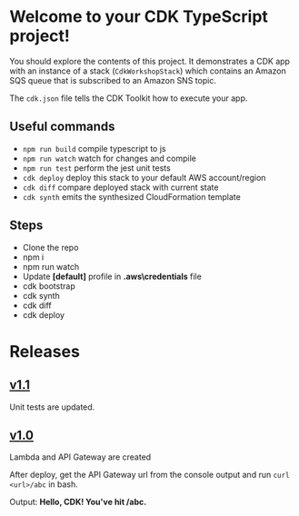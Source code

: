 # Welcome to your CDK TypeScript project!

You should explore the contents of this project. It demonstrates a CDK app with an instance of a stack (`CdkWorkshopStack`)
which contains an Amazon SQS queue that is subscribed to an Amazon SNS topic.

The `cdk.json` file tells the CDK Toolkit how to execute your app.

## Useful commands

 * `npm run build`   compile typescript to js
 * `npm run watch`   watch for changes and compile
 * `npm run test`    perform the jest unit tests
 * `cdk deploy`      deploy this stack to your default AWS account/region
 * `cdk diff`        compare deployed stack with current state
 * `cdk synth`       emits the synthesized CloudFormation template

## Steps

* Clone the repo
* npm i
* npm run watch
* Update **[default]** profile in **.aws\credentials** file
* cdk bootstrap
* cdk synth
* cdk diff
* cdk deploy

# Releases

## [v1.1](https://github.com/Ayyappu/cdk-workshop/releases/tag/v1.1)

Unit tests are updated.

## [v1.0](https://github.com/Ayyappu/cdk-workshop/releases/tag/v1.0)

Lambda and API Gateway are created

After deploy, get the API Gateway url from the console output and run `curl <url>/abc` in bash.

Output: **Hello, CDK! You've hit /abc.**
